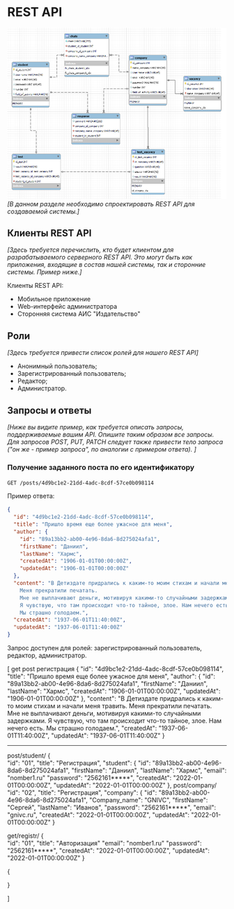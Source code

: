 # REST API

![Рисунок 2](./cefweaecawafnes.png)
*[В данном разделе необходимо спроектировать REST API для создаваемой системы.]*

## Клиенты REST API

*[Здесь требуется перечислить, кто будет клиентом для разрабатываемого серверного REST API. Это могут быть как приложения, входящие в состав нашей системы, так и сторонние системы. Пример ниже.]*

Клиенты REST API:
- Мобильное приложение
- Web-интерфейс администратора
- Сторонняя система АИС "Издательство"

## Роли

*[Здесь требуется привести список ролей для нашего REST API]*

- Анонимный пользователь;
- Зарегистрированный пользователь;
- Редактор;
- Администратор.

## Запросы и ответы


*[Ниже вы видите пример, как требуется описать запросы, поддерживаемые вашим API. Опишите таким образом все запросы. Для запросов POST, PUT, PATCH следует также привести тело запроса ("он же - пример запроса", по аналогии с примером ответа). ]*

### Получение заданного поста по его идентификатору


`GET /posts/4d9bc1e2-21dd-4adc-8cdf-57ce0b098114`

Пример ответа:
```json
{
  "id": "4d9bc1e2-21dd-4adc-8cdf-57ce0b098114",
  "title": "Пришло время еще более ужасное для меня",
  "author": {
    "id": "89a13bb2-ab00-4e96-8da6-8d275024afa1",
    "firstName": "Даниил",
    "lastName": "Хармс",
    "createdAt": "1906-01-01T00:00:00Z",
    "updatedAt": "1906-01-01T00:00:00Z"
  },
  "content": "В Детиздате придрались к каким-то моим стихам и начали меня травить.
    Меня прекратили печатать.  
    Мне не выплачивают деньги, мотивируя какими-то случайными задержками.
    Я чувствую, что там происходит что-то тайное, злое. Нам нечего есть.
    Мы страшно голодаем.",
  "createdAt": "1937-06-01T11:40:00Z",
  "updatedAt": "1937-06-01T11:40:00Z"
}
```

 Запрос доступен для ролей: зарегистрированный пользователь, редактор, администратор.


 [
get post регистрация
{
  "id": "4d9bc1e2-21dd-4adc-8cdf-57ce0b098114",
  "title": "Пришло время еще более ужасное для меня",
  "author": {
    "id": "89a13bb2-ab00-4e96-8da6-8d275024afa1",
    "firstName": "Даниил",
    "lastName": "Хармс",
    "createdAt": "1906-01-01T00:00:00Z",
    "updatedAt": "1906-01-01T00:00:00Z"
  },
  "content": "В Детиздате придрались к каким-то моим стихам и начали меня травить.
    Меня прекратили печатать.  
    Мне не выплачивают деньги, мотивируя какими-то случайными задержками.
    Я чувствую, что там происходит что-то тайное, злое. Нам нечего есть.
    Мы страшно голодаем.",
  "createdAt": "1937-06-01T11:40:00Z",
  "updatedAt": "1937-06-01T11:40:00Z"
}


----------------------------------------------------
post/student/ 
{  
    "id": "01",
    "title": "Регистрация",
    "student": {
    "id": "89a13bb2-ab00-4e96-8da6-8d275024afa1",
    "firstName": "Даниил",
    "lastName": "Хармс",
    "email": "nomber1.ru"
    "password": "2562161*****",
    "createdAt": "2022-01-01T00:00:00Z",
    "updatedAt": "2022-01-01T00:00:00Z"
  }, 
  post/company/
    "id": "02",
    "title": "Регистрация",
    "company": {
    "id": "89a13bb2-ab00-4e96-8da6-8d275024afa1",
    "Company_name": "GNIVC",
    "firstName": "Сергей",
    "lastName": "Иванов",
    "password": "2562161*****",
    "email": "gnivc.ru",
    "createdAt": "2022-01-01T00:00:00Z",
    "updatedAt": "2022-01-01T00:00:00Z"
}

get/registr/ 
{  
    "id": "01",
    "title": "Авторизация"
    "email": "nomber1.ru"
    "password": "2562161*****",
    "createdAt": "2022-01-01T00:00:00Z",
    "updatedAt": "2022-01-01T00:00:00Z"
}

{



}


]